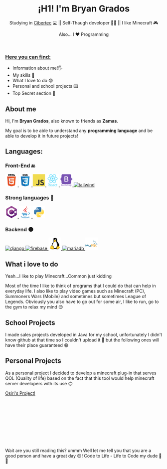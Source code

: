 <h1 align="center" color="darkslategray">¡H1! I'm Bryan Grados</h1>

<div align="center">
  <p>Studying in <a href="https://www.cibertec.edu.pe">Cibertec</a> 💻 ||  Self-Thaugh developer 👨‍🏫 ||  I like Minecraft 🎮</p>
</div>

<p align="center" color="gray">Also... I ❤️ Programming</p>

<br>

<h3><ins>Here you can find:</ins></h3>

<div>
  <ul>
    <li>Information about me!🖐️</li>
    <li>My skills 🥷</li>
    <li>What I love to do 😎</li>
    <li>Personal and school projects ⌨️</li>
    <li>Top Secret section 🤫</li>
  </ul>  
</div>

<div>
  <h2>About me</h2>
  <p>Hi, I'm <b>Bryan Grados</b>, also known to friends as <b>Zamas</b>.</p>
  <p>My goal is to be able to understand any <b>programming language</b> and be able to develop it in future projects!</p>
</div>

<div>
  <h2>Languages: </h2>
  <h3>Front-End 🔚</h3>
  <p align="left"> 
    <a href="https://www.w3.org/html/" target="_blank" rel="noreferrer"> <img src="https://raw.githubusercontent.com/devicons/devicon/master/icons/html5/html5-original-wordmark.svg" alt="html5" width="40" height="40"/> </a> 
    <a href="https://www.w3schools.com/css/" target="_blank" rel="noreferrer"> <img src="https://raw.githubusercontent.com/devicons/devicon/master/icons/css3/css3-original-wordmark.svg" alt="css3" width="40" height="40"/> </a>
    <a href="https://developer.mozilla.org/en-US/docs/Web/JavaScript" target="_blank" rel="noreferrer"> <img src="https://raw.githubusercontent.com/devicons/devicon/master/icons/javascript/javascript-original.svg" alt="javascript" width="40" height="40"/> </a> 
    <a href="https://reactjs.org/" target="_blank" rel="noreferrer"> <img src="https://raw.githubusercontent.com/devicons/devicon/master/icons/react/react-original-wordmark.svg" alt="react" width="40" height="40"/> </a>  
  <a href="https://getbootstrap.com" target="_blank" rel="noreferrer"> <img src="https://raw.githubusercontent.com/devicons/devicon/master/icons/bootstrap/bootstrap-plain-wordmark.svg" alt="bootstrap" width="40" height="40"/> </a> 
  <a href="https://tailwindcss.com/" target="_blank" rel="noreferrer"> <img src="https://www.vectorlogo.zone/logos/tailwindcss/tailwindcss-icon.svg" alt="tailwind" width="40" height="40"/> </a>
  </p>
    <h3>Strong languages 💪</h3>
  <p align="left"> <a href="https://www.w3schools.com/cs/" target="_blank" rel="noreferrer"> <img src="https://raw.githubusercontent.com/devicons/devicon/master/icons/csharp/csharp-original.svg" alt="csharp" width="40" height="40"/> </a> 
    <a href="https://www.java.com" target="_blank" rel="noreferrer"> <img src="https://raw.githubusercontent.com/devicons/devicon/master/icons/java/java-original.svg" alt="java" width="40" height="40"/> </a> 
    <a href="https://www.python.org" target="_blank" rel="noreferrer"> <img src="https://raw.githubusercontent.com/devicons/devicon/master/icons/python/python-original.svg" alt="python" width="40" height="40"/> </a> 
  </p>
    <h3>Backend 🌑</h3>
<p align="left"> <a href="https://www.djangoproject.com/" target="_blank" rel="noreferrer"> <img src="https://cdn.worldvectorlogo.com/logos/django.svg" alt="django" width="40" height="40"/> </a> <a href="https://firebase.google.com/" target="_blank" rel="noreferrer"> <img src="https://www.vectorlogo.zone/logos/firebase/firebase-icon.svg" alt="firebase" width="40" height="40"/> </a>
  <a href="https://www.linux.org/" target="_blank" rel="noreferrer"> <img src="https://raw.githubusercontent.com/devicons/devicon/master/icons/linux/linux-original.svg" alt="linux" width="40" height="40"/> </a>
  <a href="https://mariadb.org/" target="_blank" rel="noreferrer"> <img src="https://www.vectorlogo.zone/logos/mariadb/mariadb-icon.svg" alt="mariadb" width="40" height="40"/> </a> <a href="https://www.mysql.com/" target="_blank" rel="noreferrer"> <img src="https://raw.githubusercontent.com/devicons/devicon/master/icons/mysql/mysql-original-wordmark.svg" alt="mysql" width="40" height="40"/> </a> </p>  
</div>

<div>
  <h2>What i love to do</h2>
  <p>Yeah...I like to play Minecraft...Common just kidding</p>
  <p>Most of the time I like to think of programs that I could do that can help in everyday life. I also like to play video games such as Minecraft (PC), Summoners Wars (Mobile) and sometimes but sometimes League of Legends. Obviously you also have to go out for some air, I like to run, go to the gym to relax my mind 😊</p>
</div>

<div>
  <h2>School Projects</h2>
  <p>I made sales projects developed in Java for my school, unfortunately I didn't know github at that time so I couldn't upload it 🥲 but the following ones will have their place guaranteed 😁</p>
</div>
<div>
  <h2>Personal Projects</h2>
  <p>
As a personal project I decided to develop a minecraft plug-in that serves QOL (Quality of life) based on the fact that this tool would help minecraft server developers with its use 🙃</p>
  <a href="https://github.com/BryanGrados/Osiris-Project">Osiri's Project!</a>
</div>
<br>

<br>

<br>

<br>
<br>
<br>
<br>
<br>
<br>
<div>
<p>Wait are you still reading this?
ummm
Well let me tell you that you are a good person and have a great day 😊!
Code to Life - Life to Code my dude 💪💪</p>
</div>
